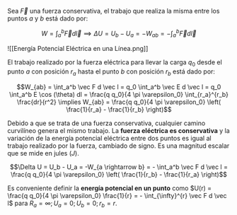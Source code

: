 Sea $\vec F$ una fuerza conservativa, el trabajo que realiza la misma entre los puntos $a$ y $b$ está dado por:

$$W = \int_a^b \vec F d \vec l \implies \Delta U = U_b - U_a = - W_{ab} = - \int_a^b \vec F d \vec l$$

![[Energía Potencial Eléctrica en una Línea.png]]

El trabajo realizado por la fuerza eléctrica para llevar la carga $q_0$ desde el punto $a$ con posición $r_a$ hasta el punto $b$ con posición $r_b$ está dado por:

$$W_{ab} = \int_a^b \vec F d \vec l = q_0 \int_a^b \vec E d \vec l = q_0 \int_a^b E \cos (\theta) dl = \frac{q q_0}{4 \pi \varepsilon_0} \int_{r_a}^{r_b} \frac{dr}{r^2} \implies W_{ab} = \frac{q q_0}{4 \pi \varepsilon_0} \left( \frac{1}{r_a} - \frac{1}{r_b} \right)$$

Debido a que se trata de una fuerza conservativa, cualquier camino curvilíneo genera el mismo trabajo. La **fuerza eléctrica es conservativa** y la variación de la energía potencial eléctrica entre dos puntos es igual al trabajo realizado por la fuerza, cambiado de signo. Es una magnitud escalar que se mide en jules ($J$).

$$\Delta U = U_b - U_a = -W_{a \rightarrow b} = - \int_a^b \vec F d \vec l = \frac{q q_0}{4 \pi \varepsilon_0} \left( \frac{1}{r_b} - \frac{1}{r_a} \right)$$

Es conveniente definir la **energía potencial en un punto** como $U(r) = \frac{q q_0}{4 \pi \varepsilon_0} \frac{1}{r} = - \int_{\infty}^{r} \vec F d \vec l$  para $R_a = \infty; U_a = 0; U_b = 0; r_b = r$.
